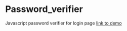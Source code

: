# Password_verifier
Javascript password verifier for login page
[link to demo](https://sparkling-narwhal-d0ca43.netlify.app)
